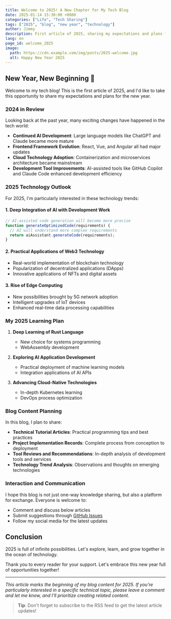 ```yaml
---
title: Welcome to 2025! A New Chapter for My Tech Blog
date: 2025-01-14 15:30:00 +0800
categories: ["Life", "Tech Sharing"]
tags: ["2025", "blog", "new year", "technology"]
author: Jimmy
description: First article of 2025, sharing my expectations and plans for tech development in the new year
lang: en
page_id: welcome_2025
image:
  path: https://cdn.example.com/img/posts/2025-welcome.jpg
  alt: Happy New Year 2025
---
```


## New Year, New Beginning 🎉

Welcome to my tech blog! This is the first article of 2025, and I'd like to take this opportunity to share my expectations and plans for the new year.

### 2024 in Review

Looking back at the past year, many exciting changes have happened in the tech world:

- **Continued AI Development**: Large language models like ChatGPT and Claude became more mature
- **Frontend Framework Evolution**: React, Vue, and Angular all had major updates
- **Cloud Technology Adoption**: Containerization and microservices architecture became mainstream
- **Development Tool Improvements**: AI-assisted tools like GitHub Copilot and Claude Code enhanced development efficiency

### 2025 Technology Outlook

For 2025, I'm particularly interested in these technology trends:

#### 1. Deep Integration of AI with Development Work
```javascript
// AI-assisted code generation will become more precise
function generateOptimizedCode(requirements) {
  // AI will understand more complex requirements
  return aiAssistant.generateCode(requirements);
}
```

#### 2. Practical Applications of Web3 Technology
- Real-world implementation of blockchain technology
- Popularization of decentralized applications (DApps)
- Innovative applications of NFTs and digital assets

#### 3. Rise of Edge Computing
- New possibilities brought by 5G network adoption
- Intelligent upgrades of IoT devices
- Enhanced real-time data processing capabilities

### My 2025 Learning Plan

1. **Deep Learning of Rust Language**
   - New choice for systems programming
   - WebAssembly development

2. **Exploring AI Application Development**
   - Practical deployment of machine learning models
   - Integration applications of AI APIs

3. **Advancing Cloud-Native Technologies**
   - In-depth Kubernetes learning
   - DevOps process optimization

### Blog Content Planning

In this blog, I plan to share:

- **Technical Tutorial Articles**: Practical programming tips and best practices
- **Project Implementation Records**: Complete process from conception to deployment
- **Tool Reviews and Recommendations**: In-depth analysis of development tools and services
- **Technology Trend Analysis**: Observations and thoughts on emerging technologies

### Interaction and Communication

I hope this blog is not just one-way knowledge sharing, but also a platform for exchange. Everyone is welcome to:

- Comment and discuss below articles
- Submit suggestions through [GitHub Issues](https://github.com/Jimmy-web169/Jimmy-web169.github.io/issues)
- Follow my social media for the latest updates

## Conclusion

2025 is full of infinite possibilities. Let's explore, learn, and grow together in the ocean of technology.

Thank you to every reader for your support. Let's embrace this new year full of opportunities together!

---

*This article marks the beginning of my blog content for 2025. If you're particularly interested in a specific technical topic, please leave a comment and let me know, and I'll prioritize creating related content.*

> **Tip**: Don't forget to subscribe to the RSS feed to get the latest article updates!
